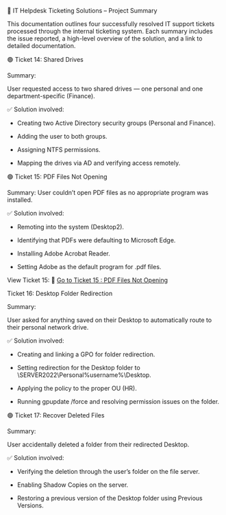 🧰 IT Helpdesk Ticketing Solutions – Project Summary

This documentation outlines four successfully resolved IT support tickets processed through the internal ticketing system. Each summary includes the issue reported, a high-level overview of the solution, and a link to detailed documentation.

🟢 Ticket 14:  Shared Drives

Summary:

User requested access to two shared drives — one personal and one department-specific (Finance).

✅ Solution involved:

- Creating two Active Directory security groups (Personal and Finance).

- Adding the user to both groups.

- Assigning NTFS permissions.

- Mapping the drives via AD and verifying access remotely.



🟢 Ticket 15: PDF Files Not Opening

Summary:
User couldn’t open PDF files as no appropriate program was installed.

✅ Solution involved:

- Remoting into the system (Desktop2).

- Identifying that PDFs were defaulting to Microsoft Edge.

- Installing Adobe Acrobat Reader.

- Setting Adobe as the default program for .pdf files.


View Ticket 15: 🔗 [ Go to Ticket 15 : PDF Files Not Opening](https://github.com/anthonydiazz/pdf_files_not_working)




Ticket 16: Desktop Folder Redirection

Summary:

User asked for anything saved on their Desktop to automatically route to their personal network drive.

✅ Solution involved:

- Creating and linking a GPO for folder redirection.

- Setting redirection for the Desktop folder to \\SERVER2022\Personal\%username%\Desktop.

- Applying the policy to the proper OU (HR).

- Running gpupdate /force and resolving permission issues on the folder.


🟢 Ticket 17: Recover Deleted Files

Summary:

User accidentally deleted a folder from their redirected Desktop.

✅ Solution involved:

- Verifying the deletion through the user’s folder on the file server.

- Enabling Shadow Copies on the server.

- Restoring a previous version of the Desktop folder using Previous Versions.

